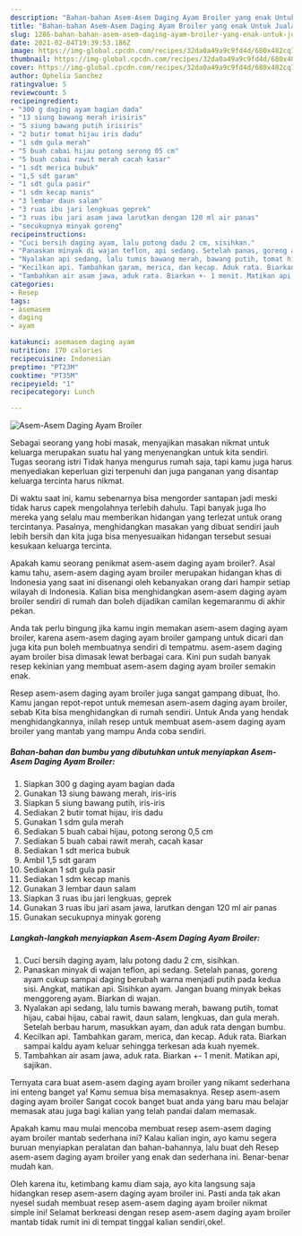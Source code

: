 ```yaml
---
description: "Bahan-bahan Asem-Asem Daging Ayam Broiler yang enak Untuk Jualan"
title: "Bahan-bahan Asem-Asem Daging Ayam Broiler yang enak Untuk Jualan"
slug: 1286-bahan-bahan-asem-asem-daging-ayam-broiler-yang-enak-untuk-jualan
date: 2021-02-04T19:39:53.186Z
image: https://img-global.cpcdn.com/recipes/32da0a49a9c9fd4d/680x482cq70/asem-asem-daging-ayam-broiler-foto-resep-utama.jpg
thumbnail: https://img-global.cpcdn.com/recipes/32da0a49a9c9fd4d/680x482cq70/asem-asem-daging-ayam-broiler-foto-resep-utama.jpg
cover: https://img-global.cpcdn.com/recipes/32da0a49a9c9fd4d/680x482cq70/asem-asem-daging-ayam-broiler-foto-resep-utama.jpg
author: Ophelia Sanchez
ratingvalue: 5
reviewcount: 5
recipeingredient:
- "300 g daging ayam bagian dada"
- "13 siung bawang merah irisiris"
- "5 siung bawang putih irisiris"
- "2 butir tomat hijau iris dadu"
- "1 sdm gula merah"
- "5 buah cabai hijau potong serong 05 cm"
- "5 buah cabai rawit merah cacah kasar"
- "1 sdt merica bubuk"
- "1,5 sdt garam"
- "1 sdt gula pasir"
- "1 sdm kecap manis"
- "3 lembar daun salam"
- "3 ruas ibu jari lengkuas geprek"
- "3 ruas ibu jari asam jawa larutkan dengan 120 ml air panas"
- "secukupnya minyak goreng"
recipeinstructions:
- "Cuci bersih daging ayam, lalu potong dadu 2 cm, sisihkan."
- "Panaskan minyak di wajan teflon, api sedang. Setelah panas, goreng ayam cukup sampai daging berubah warna menjadi putih pada kedua sisi. Angkat, matikan api. Sisihkan ayam. Jangan buang minyak bekas menggoreng ayam. Biarkan di wajan."
- "Nyalakan api sedang, lalu tumis bawang merah, bawang putih, tomat hijau, cabai hijau, cabai rawit, daun salam, lengkuas, dan gula merah. Setelah berbau harum, masukkan ayam, dan aduk rata dengan bumbu."
- "Kecilkan api. Tambahkan garam, merica, dan kecap. Aduk rata. Biarkan sampai kaldu ayam keluar sehingga terkesan ada kuah nyemek."
- "Tambahkan air asam jawa, aduk rata. Biarkan +- 1 menit. Matikan api, sajikan."
categories:
- Resep
tags:
- asemasem
- daging
- ayam

katakunci: asemasem daging ayam 
nutrition: 170 calories
recipecuisine: Indonesian
preptime: "PT23M"
cooktime: "PT35M"
recipeyield: "1"
recipecategory: Lunch

---
```



![Asem-Asem Daging Ayam Broiler](https://img-global.cpcdn.com/recipes/32da0a49a9c9fd4d/680x482cq70/asem-asem-daging-ayam-broiler-foto-resep-utama.jpg)

Sebagai seorang yang hobi masak, menyajikan masakan nikmat untuk keluarga merupakan suatu hal yang menyenangkan untuk kita sendiri. Tugas seorang istri Tidak hanya mengurus rumah saja, tapi kamu juga harus menyediakan keperluan gizi terpenuhi dan juga panganan yang disantap keluarga tercinta harus nikmat.

Di waktu  saat ini, kamu sebenarnya bisa mengorder santapan jadi meski tidak harus capek mengolahnya terlebih dahulu. Tapi banyak juga lho mereka yang selalu mau memberikan hidangan yang terlezat untuk orang tercintanya. Pasalnya, menghidangkan masakan yang dibuat sendiri jauh lebih bersih dan kita juga bisa menyesuaikan hidangan tersebut sesuai kesukaan keluarga tercinta. 



Apakah kamu seorang penikmat asem-asem daging ayam broiler?. Asal kamu tahu, asem-asem daging ayam broiler merupakan hidangan khas di Indonesia yang saat ini disenangi oleh kebanyakan orang dari hampir setiap wilayah di Indonesia. Kalian bisa menghidangkan asem-asem daging ayam broiler sendiri di rumah dan boleh dijadikan camilan kegemaranmu di akhir pekan.

Anda tak perlu bingung jika kamu ingin memakan asem-asem daging ayam broiler, karena asem-asem daging ayam broiler gampang untuk dicari dan juga kita pun boleh membuatnya sendiri di tempatmu. asem-asem daging ayam broiler bisa dimasak lewat berbagai cara. Kini pun sudah banyak resep kekinian yang membuat asem-asem daging ayam broiler semakin enak.

Resep asem-asem daging ayam broiler juga sangat gampang dibuat, lho. Kamu jangan repot-repot untuk memesan asem-asem daging ayam broiler, sebab Kita bisa menghidangkan di rumah sendiri. Untuk Anda yang hendak menghidangkannya, inilah resep untuk membuat asem-asem daging ayam broiler yang mantab yang mampu Anda coba sendiri.

<!--inarticleads1-->

##### Bahan-bahan dan bumbu yang dibutuhkan untuk menyiapkan Asem-Asem Daging Ayam Broiler:

1. Siapkan 300 g daging ayam bagian dada
1. Gunakan 13 siung bawang merah, iris-iris
1. Siapkan 5 siung bawang putih, iris-iris
1. Sediakan 2 butir tomat hijau, iris dadu
1. Gunakan 1 sdm gula merah
1. Sediakan 5 buah cabai hijau, potong serong 0,5 cm
1. Sediakan 5 buah cabai rawit merah, cacah kasar
1. Sediakan 1 sdt merica bubuk
1. Ambil 1,5 sdt garam
1. Sediakan 1 sdt gula pasir
1. Sediakan 1 sdm kecap manis
1. Gunakan 3 lembar daun salam
1. Siapkan 3 ruas ibu jari lengkuas, geprek
1. Gunakan 3 ruas ibu jari asam jawa, larutkan dengan 120 ml air panas
1. Gunakan secukupnya minyak goreng




<!--inarticleads2-->

##### Langkah-langkah menyiapkan Asem-Asem Daging Ayam Broiler:

1. Cuci bersih daging ayam, lalu potong dadu 2 cm, sisihkan.
1. Panaskan minyak di wajan teflon, api sedang. Setelah panas, goreng ayam cukup sampai daging berubah warna menjadi putih pada kedua sisi. Angkat, matikan api. Sisihkan ayam. Jangan buang minyak bekas menggoreng ayam. Biarkan di wajan.
1. Nyalakan api sedang, lalu tumis bawang merah, bawang putih, tomat hijau, cabai hijau, cabai rawit, daun salam, lengkuas, dan gula merah. Setelah berbau harum, masukkan ayam, dan aduk rata dengan bumbu.
1. Kecilkan api. Tambahkan garam, merica, dan kecap. Aduk rata. Biarkan sampai kaldu ayam keluar sehingga terkesan ada kuah nyemek.
1. Tambahkan air asam jawa, aduk rata. Biarkan +- 1 menit. Matikan api, sajikan.




Ternyata cara buat asem-asem daging ayam broiler yang nikamt sederhana ini enteng banget ya! Kamu semua bisa memasaknya. Resep asem-asem daging ayam broiler Sangat cocok banget buat anda yang baru mau belajar memasak atau juga bagi kalian yang telah pandai dalam memasak.

Apakah kamu mau mulai mencoba membuat resep asem-asem daging ayam broiler mantab sederhana ini? Kalau kalian ingin, ayo kamu segera buruan menyiapkan peralatan dan bahan-bahannya, lalu buat deh Resep asem-asem daging ayam broiler yang enak dan sederhana ini. Benar-benar mudah kan. 

Oleh karena itu, ketimbang kamu diam saja, ayo kita langsung saja hidangkan resep asem-asem daging ayam broiler ini. Pasti anda tak akan nyesel sudah membuat resep asem-asem daging ayam broiler nikmat simple ini! Selamat berkreasi dengan resep asem-asem daging ayam broiler mantab tidak rumit ini di tempat tinggal kalian sendiri,oke!.

